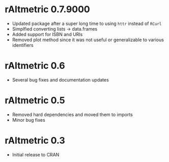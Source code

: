 # rAltmetric 0.7.9000

* Updated package after a super long time to using `httr` instead of `RCurl`
* Simplfied converting lists →  data.frames
* Added support for ISBN and URIs
* Removed plot method since it was not useful or generalizable to various identifiers

# rAltmetric 0.6

* Several bug fixes and documentation updates

# rAltmetric 0.5

* Removed hard dependencies and moved them to imports
* Minor bug fixes


# rAltmetric 0.3

* Initial release to CRAN
